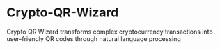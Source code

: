 # Crypto-QR-Wizard
Crypto QR Wizard transforms complex cryptocurrency transactions into user-friendly QR codes through natural language processing
